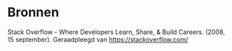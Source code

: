 # Bronnen

Stack Overflow - Where Developers Learn, Share, & Build Careers. (2008, 15 september). Geraadpleegd van https://stackoverflow.com/
